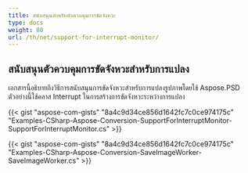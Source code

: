 ```yaml
---
title: สนับสนุนสำหรับตัวควบคุมการขัดจังหวะ
type: docs
weight: 80
url: /th/net/support-for-interrupt-monitor/
---
```


## **สนับสนุนตัวควบคุมการขัดจังหวะสำหรับการแปลง**
เอกสารนี้อธิบายถึงวิธีการสนับสนุนการขัดจังหวะสำหรับการแปลงรูปภาพโดยใช้ Aspose.PSD ตัวอย่างนี้ใช้คลาส Interrupt ในการสร้างการขัดจังหวะระหว่างการแปลง


{{< gist "aspose-com-gists" "8a4c9d34ce856d1642fc7c0ce974175c" "Examples-CSharp-Aspose-Conversion-SupportForInterruptMonitor-SupportForInterruptMonitor.cs" >}}

{{< gist "aspose-com-gists" "8a4c9d34ce856d1642fc7c0ce974175c" "Examples-CSharp-Aspose-Conversion-SaveImageWorker-SaveImageWorker.cs" >}}
